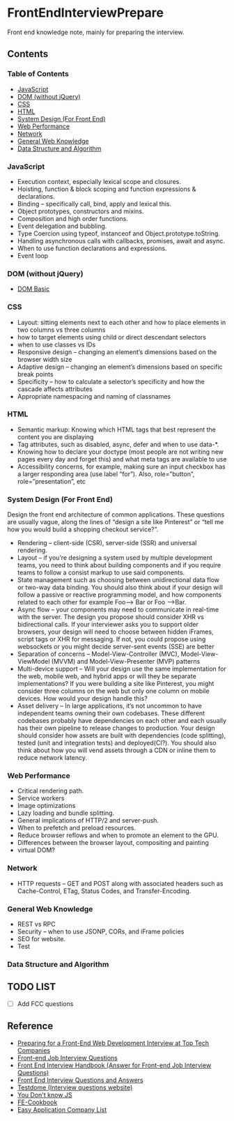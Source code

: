 # FrontEndInterviewPrepare <!-- omit in toc -->
Front end knowledge note, mainly for preparing the interview.

## Contents <!-- omit in toc -->
### Table of Contents <!-- omit in toc -->
- [JavaScript](#javascript)
- [DOM (without jQuery)](#dom-without-jquery)
- [CSS](#css)
- [HTML](#html)
- [System Design (For Front End)](#system-design-for-front-end)
- [Web Performance](#web-performance)
- [Network](#network)
- [General Web Knowledge](#general-web-knowledge)
- [Data Structure and Algorithm](#data-structure-and-algorithm)

### JavaScript
- Execution context, especially lexical scope and closures.
- Hoisting, function & block scoping and function expressions & declarations.
- Binding – specifically call, bind, apply and lexical this.
- Object prototypes, constructors and mixins.
- Composition and high order functions.
- Event delegation and bubbling.
- Type Coercion using typeof, instanceof and Object.prototype.toString.
- Handling asynchronous calls with callbacks, promises, await and async.
- When to use function declarations and expressions.
- Event loop

### DOM (without jQuery)
- [DOM Basic](/src/dom/dom.md)

### CSS
-  Layout: sitting elements next to each other and how to place elements in two columns vs three columns
-  how to target elements using child or direct descendant selectors
-  when to use classes vs IDs
-  Responsive design – changing an element’s dimensions based on the browser width size
-  Adaptive design – changing an element’s dimensions based on specific break points
-  Specificity – how to calculate a selector’s specificity and how the cascade affects attributes
-  Appropriate namespacing and naming of classnames

### HTML
- Semantic markup: Knowing which HTML tags that best represent the content you are displaying
- Tag attributes, such as disabled, async, defer and when to use data-*.
- Knowing how to declare your doctype (most people are not writing new pages every day and forget this) and what meta tags are available to use
- Accessibility concerns, for example, making sure an input checkbox has a larger responding area (use label “for”). Also, role=”button”, role=”presentation”, etc

### System Design (For Front End)
Design the front end architecture of common applications. These questions are usually vague, along the lines of “design a site like Pinterest” or “tell me how you would build a shopping checkout service?”.

- Rendering – client-side (CSR), server-side (SSR) and universal rendering.
- Layout – if you’re designing a system used by multiple development teams, you need to think about building components and if you require teams to follow a consist markup to use said components.
- State management such as choosing between unidirectional data flow or two-way data binding. You should also think about if your design will follow a passive or reactive programming model, and how components related to each other for example Foo–> Bar or Foo –>Bar.
- Async flow – your components may need to communicate in real-time with the server. The design you propose should consider XHR vs bidirectional calls. If your interviewer asks you to support older browsers, your design will need to choose between hidden iFrames, script tags or XHR for messaging. If not, you could propose using websockets or you might decide server-sent events (SSE) are better
- Separation of concerns – Model-View-Controller (MVC), Model-View-ViewModel (MVVM) and Model-View-Presenter (MVP) patterns
- Multi-device support – Will your design use the same implementation for the web, mobile web, and hybrid apps or will they be separate implementations? If you were building a site like Pinterest, you might consider three columns on the web but only one column on mobile devices. How would your design handle this?
- Asset delivery – In large applications, it’s not uncommon to have independent teams owning their own codebases. These different codebases probably have dependencies on each other and each usually has their own pipeline to release changes to production. Your design should consider how assets are built with dependencies (code splitting), tested (unit and integration tests) and deployed(CI?). You should also think about how you will vend assets through a CDN or inline them to reduce network latency.

### Web Performance
- Critical rendering path.
- Service workers
- Image optimizations
- Lazy loading and bundle splitting.
- General implications of HTTP/2 and server-push.
- When to prefetch and preload resources.
- Reduce browser reflows and when to promote an element to the GPU.
- Differences between the browser layout, compositing and painting
- virtual DOM?

### Network
- HTTP requests – GET and POST along with associated headers such as Cache-Control, ETag, Status Codes, and Transfer-Encoding.

### General Web Knowledge
- REST vs RPC
- Security – when to use JSONP, CORs, and iFrame policies
- SEO for website.
- Test

### Data Structure and Algorithm

## TODO LIST <!-- omit in toc -->
- [ ] Add FCC questions

## Reference <!-- omit in toc -->
- [Preparing for a Front-End Web Development Interview at Top Tech Companies](http://davidshariff.com/blog/preparing-for-a-front-end-web-development-interview-in-2017/)
- [Front-end Job Interview Questions](https://github.com/h5bp/Front-end-Developer-Interview-Questions)
- [Front End Interview Handbook (Answer for Front-end Job Interview Questions)](https://github.com/yangshun/front-end-interview-handbook)
- [Front End Interview Questions and Answers](https://github.com/wwwebman/front-end-interview-questions#javascript-coding-questions)
- [Testdome (Interview questions website)](https://www.testdome.com/d/javascript-interview-questions/2)
- [You Don't know JS](https://github.com/getify/You-Dont-Know-JS)
- [FE-Cookbook](https://github.com/hijiangtao/FE-Cookbook)
- [Easy Application Company List](https://github.com/j-delaney/easy-application)
